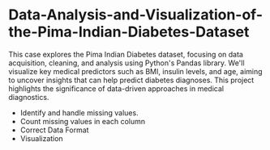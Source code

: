 # Data-Analysis-and-Visualization-of-the-Pima-Indian-Diabetes-Dataset
This case explores the Pima Indian Diabetes dataset, focusing on data acquisition, cleaning, and analysis using Python's Pandas library. We'll visualize key medical predictors such as BMI, insulin levels, and age, aiming to uncover insights that can help predict diabetes diagnoses. This project highlights the significance of data-driven approaches in medical diagnostics.

- Identify and handle missing values.
- Count missing values in each column
- Correct Data Format
- Visualization
